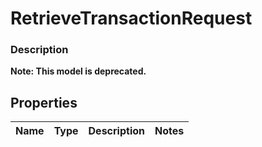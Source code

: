 
# RetrieveTransactionRequest

### Description


**Note: This model is deprecated.**

## Properties
Name | Type | Description | Notes
------------ | ------------- | ------------- | -------------



